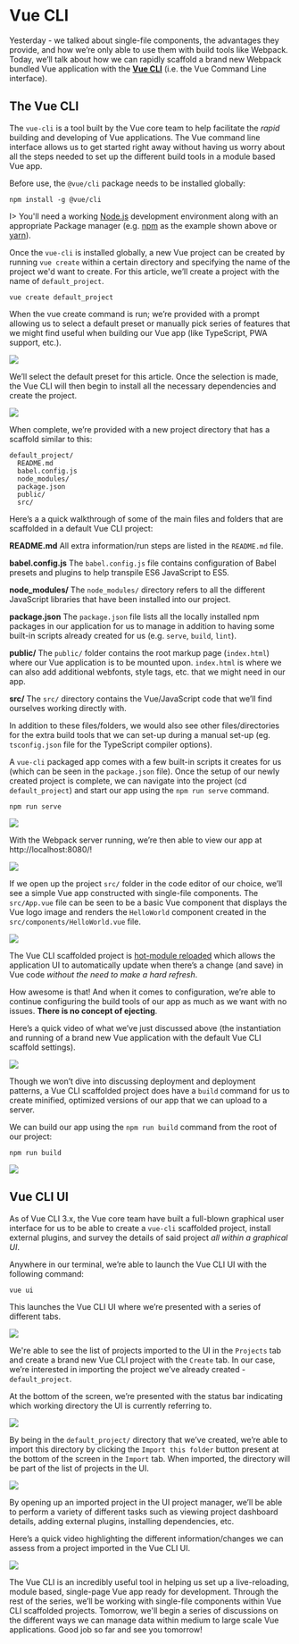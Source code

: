 # Vue CLI

Yesterday - we talked about single-file components, the advantages they provide, and how we’re only able to use them with build tools like Webpack. Today, we’ll talk about how we can rapidly scaffold a brand new Webpack bundled Vue application with the [__Vue CLI__](https://cli.vuejs.org/guide/) (i.e. the Vue Command Line interface).

## The Vue CLI

The `vue-cli` is a tool built by the Vue core team to help facilitate the _rapid_ building and developing of Vue applications. The Vue command line interface allows us to get started right away without having us worry about all the steps needed to set up the different build tools in a module based Vue app.

Before use, the `@vue/cli` package needs to be installed globally:

```shell
npm install -g @vue/cli
```

I> You'll need a working [Node.js](https://nodejs.org/en/) development environment along with an appropriate Package manager (e.g. [npm](https://www.npmjs.com/) as the example shown above or [yarn](https://yarnpkg.com/en/)).

Once the `vue-cli` is installed globally, a new Vue project can be created by running `vue create` within a certain directory and specifying the name of the project we'd want to create. For this article, we’ll create a project with the name of `default_project`.

```shell
vue create default_project
```

When the vue create command is run; we’re provided with a prompt allowing us to select a default preset or manually pick series of features that we might find useful when building our Vue app (like TypeScript, PWA support, etc.).

![](./public/assets/vue-cli-create.png)

We’ll select the default preset for this article. Once the selection is made, the Vue CLI will then begin to install all the necessary dependencies and create the project.

![](./public/assets/vue-cli-installing.png)

When complete, we’re provided with a new project directory that has a scaffold similar to this:

```shell
default_project/
  README.md
  babel.config.js
  node_modules/
  package.json
  public/
  src/
```

Here’s a a quick walkthrough of some of the main files and folders that are scaffolded in a default Vue CLI project:

__README.md__
All extra information/run steps are listed in the `README.md` file.

__babel.config.js__
The `babel.config.js` file contains configuration of Babel presets and plugins to help transpile ES6 JavaScript to ES5.

__node_modules/__
The `node_modules/` directory refers to all the different JavaScript libraries that have been installed into our project.

__package.json__
The `package.json` file lists all the locally installed npm packages in our application for us to manage in addition to having some built-in scripts already created for us (e.g. `serve`, `build`, `lint`). 

__public/__
The `public/` folder contains the root markup page (`index.html`) where our Vue application is to be mounted upon. `index.html` is where we can also add additional webfonts, style tags, etc. that we might need in our app.

__src/__
The `src/` directory contains the Vue/JavaScript code that we’ll find ourselves working directly with.

In addition to these files/folders, we would also see other files/directories for the extra build tools that we can set-up during a manual set-up (eg. `tsconfig.json` file for the TypeScript compiler options).

A `vue-cli` packaged app comes with a few built-in scripts it creates for us (which can be seen in the `package.json` file). Once the setup of our newly created project is complete, we can navigate into the project (cd `default_project`) and start our app using the `npm run serve` command.

```shell
npm run serve
```

![](./public/assets/vue-cli-serve.png)

With the Webpack server running, we’re then able to view our app at http://localhost:8080/!

![](./public/assets/vue-cli-live.png)

If we open up the project `src/` folder in the code editor of our choice, we’ll see a simple Vue app constructed with single-file components. The `src/App.vue` file can be seen to be a basic Vue component that displays the Vue logo image and renders the `HelloWorld` component created in the `src/components/HelloWorld.vue` file.

![](./public/assets/vue-cli-src-folder.png)

The Vue CLI scaffolded project is [hot-module reloaded](https://webpack.js.org/concepts/hot-module-replacement/) which allows the application UI to automatically update when there’s a change (and save) in Vue code _without the need to make a hard refresh_.

How awesome is that! And when it comes to configuration, we’re able to continue configuring the build tools of our app as much as we want with no issues. __There is no concept of ejecting__.

Here’s a quick video of what we’ve just discussed above (the instantiation and running of a brand new Vue application with the default Vue CLI scaffold settings).

[![](./public/assets/vue-cli-setup-video.png)](https://vimeo.com/306929031)

Though we won’t dive into discussing deployment and deployment patterns, a Vue CLI scaffolded project does have a `build` command for us to create minified, optimized versions of our app that we can upload to a server.

We can build our app using the `npm run build` command from the root of our project:

```shell
npm run build
```

![](./public/assets/vue-cli-build.png)

## Vue CLI UI

As of Vue CLI 3.x, the Vue core team have built a full-blown graphical user interface for us to be able to create a `vue-cli` scaffolded project, install external plugins, and survey the details of said project _all within a graphical UI_.

Anywhere in our terminal, we’re able to launch the Vue CLI UI with the following command:

```shell
vue ui
```

This launches the Vue CLI UI where we’re presented with a series of different tabs.

![](./public/assets/vue-cli-ui-initial.png)

We're able to see the list of projects imported to the UI in the `Projects` tab and create a brand new Vue CLI project with the `Create` tab. In our case, we’re interested in importing the project we’ve already created - `default_project`.

At the bottom of the screen, we’re presented with the status bar indicating which working directory the UI is currently referring to.

![](./public/assets/vue-cli-ui-directory.png)

By being in the `default_project/` directory that we’ve created, we’re able to import this directory by clicking the `Import this folder` button present at the bottom of the screen in the `Import` tab. When imported, the directory will be part of the list of projects in the UI.

![](./public/assets/vue-cli-imported-project.png)

By opening up an imported project in the UI project manager, we’ll be able to perform a variety of different tasks such as viewing project dashboard details, adding external plugins, installing dependencies, etc.

Here’s a quick video highlighting the different information/changes we can assess from a project imported in the Vue CLI UI.

[![](./public/assets/vue-cli-ui-demo.png)](https://vimeo.com/306933876)

The Vue CLI is an incredibly useful tool in helping us set up a live-reloading, module based, single-page Vue app ready for development. Through the rest of the series, we’ll be working with single-file components within Vue CLI scaffolded projects. Tomorrow, we'll begin a series of discussions on the different ways we can manage data within medium to large scale Vue applications. Good job so far and see you tomorrow!
